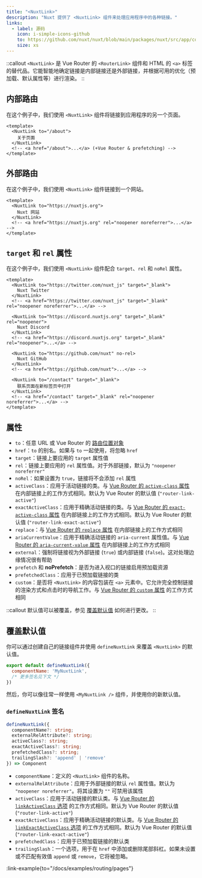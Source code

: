 ```yaml
---
title: "<NuxtLink>"
description: "Nuxt 提供了 <NuxtLink> 组件来处理应用程序中的各种链接。"
links:
  - label: 源码
    icon: i-simple-icons-github
    to: https://github.com/nuxt/nuxt/blob/main/packages/nuxt/src/app/components/nuxt-link.ts
    size: xs
---
```



::callout
`<NuxtLink>` 是 Vue Router 的 `<RouterLink>` 组件和 HTML 的 `<a>` 标签的替代品。它能智能地确定链接是内部链接还是外部链接，并根据可用的优化（预加载、默认属性等）进行渲染。
::

## 内部路由

在这个例子中，我们使用 `<NuxtLink>` 组件将链接到应用程序的另一个页面。

```vue [pages/index.vue]
<template>
  <NuxtLink to="/about">
    关于页面
  </NuxtLink>
  <!-- <a href="/about">...</a> (+Vue Router & prefetching) -->
</template>
```

## 外部路由

在这个例子中，我们使用 `<NuxtLink>` 组件链接到一个网站。

```vue [app.vue]
<template>
  <NuxtLink to="https://nuxtjs.org">
    Nuxt 网站
  </NuxtLink>
  <!-- <a href="https://nuxtjs.org" rel="noopener noreferrer">...</a> -->
</template>
```

## `target` 和 `rel` 属性

在这个例子中，我们使用 `<NuxtLink>` 组件配合 `target`、`rel` 和 `noRel` 属性。

```vue [app.vue]
<template>
  <NuxtLink to="https://twitter.com/nuxt_js" target="_blank">
    Nuxt Twitter
  </NuxtLink>
  <!-- <a href="https://twitter.com/nuxt_js" target="_blank" rel="noopener noreferrer">...</a> -->

  <NuxtLink to="https://discord.nuxtjs.org" target="_blank" rel="noopener">
    Nuxt Discord
  </NuxtLink>
  <!-- <a href="https://discord.nuxtjs.org" target="_blank" rel="noopener">...</a> -->

  <NuxtLink to="https://github.com/nuxt" no-rel>
    Nuxt GitHub
  </NuxtLink>
  <!-- <a href="https://github.com/nuxt">...</a> -->

  <NuxtLink to="/contact" target="_blank">
    联系页面在新标签页中打开
  </NuxtLink>
  <!-- <a href="/contact" target="_blank" rel="noopener noreferrer">...</a> -->
</template>
```

## 属性

- `to`：任意 URL 或 Vue Router 的 [路由位置对象](https://router.vuejs.org/api/interfaces/RouteLocation.html)
- `href`：`to` 的别名。如果与 `to` 一起使用，将忽略 `href`
- `target`：链接上要应用的 `target` 属性值
- `rel`：链接上要应用的 `rel` 属性值。对于外部链接，默认为 `"noopener noreferrer"`
- `noRel`：如果设置为 `true`，链接将不会添加 `rel` 属性
- `activeClass`：应用于活动链接的类。与 [Vue Router 的 `active-class` 属性](https://router.vuejs.org/api/interfaces/RouterLinkProps.html#Properties-activeClass) 在内部链接上的工作方式相同。默认为 Vue Router 的默认值 (`"router-link-active"`)
- `exactActiveClass`：应用于精确活动链接的类。与 [Vue Router 的 `exact-active-class` 属性](https://router.vuejs.org/api/interfaces/RouterLinkProps.html#Properties-exactActiveClass) 在内部链接上的工作方式相同。默认为 Vue Router 的默认值 (`"router-link-exact-active"`)
- `replace`：与 [Vue Router 的 `replace` 属性](https://router.vuejs.org/api/interfaces/RouteLocationOptions.html#Properties-replace) 在内部链接上的工作方式相同
- `ariaCurrentValue`：应用于精确活动链接的 `aria-current` 属性值。与 [Vue Router 的 `aria-current-value` 属性](https://router.vuejs.org/api/interfaces/RouterLinkProps.html#Properties-ariaCurrentValue) 在内部链接上的工作方式相同
- `external`：强制将链接视为外部链接 (`true`) 或内部链接 (`false`)。这对处理边缘情况很有帮助
- `prefetch` 和 **noPrefetch**：是否为进入视口的链接启用预加载资源
- `prefetchedClass`：应用于已预加载链接的类
- `custom`：是否将 `<NuxtLink>` 的内容包装在 `<a>` 元素中。它允许完全控制链接的渲染方式和点击时的导航工作。与 [Vue Router 的 `custom` 属性](https://router.vuejs.org/api/interfaces/RouterLinkProps.html#Properties-custom) 的工作方式相同

::callout
默认值可以被覆盖，参见 [覆盖默认值](#overwriting-defaults) 如何进行更改。
::

## 覆盖默认值

你可以通过创建自己的链接组件并使用 `defineNuxtLink` 来覆盖 `<NuxtLink>` 的默认值。

```js [components/MyNuxtLink.ts]
export default defineNuxtLink({
  componentName: 'MyNuxtLink',
  /* 更多签名见下文 */
})
```

然后，你可以像往常一样使用 `<MyNuxtLink />` 组件，并使用你的新默认值。

### `defineNuxtLink` 签名

```ts
defineNuxtLink({
  componentName?: string;
  externalRelAttribute?: string;
  activeClass?: string;
  exactActiveClass?: string;
  prefetchedClass?: string;
  trailingSlash?: 'append' | 'remove'
}) => Component
```

- `componentName`：定义的 `<NuxtLink>` 组件的名称。
- `externalRelAttribute`：应用于外部链接的默认 `rel` 属性值。默认为 `"noopener noreferrer"`。将其设置为 `""` 可禁用该属性
- `activeClass`：应用于活动链接的默认类。与 [Vue Router 的 `linkActiveClass` 选项](https://router.vuejs.org/api/interfaces/RouterOptions.html#Properties-linkActiveClass) 的工作方式相同。默认为 Vue Router 的默认值 (`"router-link-active"`)
- `exactActiveClass`：应用于精确活动链接的默认类。与 [Vue Router 的 `linkExactActiveClass` 选项](https://router.vuejs.org/api/interfaces/RouterOptions.html#Properties-linkExactActiveClass) 的工作方式相同。默认为 Vue Router 的默认值 (`"router-link-exact-active"`)
- `prefetchedClass`：应用于已预加载链接的默认类
- `trailingSlash`：一个选项，用于在 `href` 中添加或删除尾部斜杠。如果未设置或不匹配有效值 `append` 或 `remove`，它将被忽略。

:link-example{to="/docs/examples/routing/pages"}
